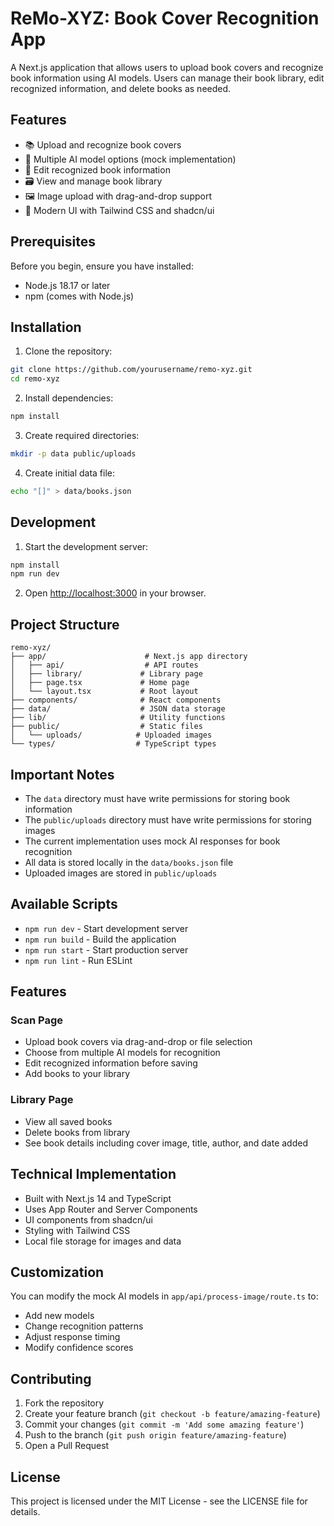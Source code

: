 # ReMo-XYZ: Book Cover Recognition App

A Next.js application that allows users to upload book covers and recognize book information using AI models. Users can manage their book library, edit recognized information, and delete books as needed.

## Features

- 📚 Upload and recognize book covers
- 🤖 Multiple AI model options (mock implementation)
- 📝 Edit recognized book information
- 🗃️ View and manage book library
- 🖼️ Image upload with drag-and-drop support
- 🎨 Modern UI with Tailwind CSS and shadcn/ui

## Prerequisites

Before you begin, ensure you have installed:

- Node.js 18.17 or later
- npm (comes with Node.js)

## Installation

1. Clone the repository:

```bash
git clone https://github.com/yourusername/remo-xyz.git
cd remo-xyz
```

2. Install dependencies:

```bash
npm install
```

3. Create required directories:

```bash
mkdir -p data public/uploads
```

4. Create initial data file:

```bash
echo "[]" > data/books.json
```

## Development

1. Start the development server:

```bash
npm install
npm run dev
```

2. Open [http://localhost:3000](http://localhost:3000) in your browser.

## Project Structure

```
remo-xyz/
├── app/                      # Next.js app directory
│   ├── api/                  # API routes
│   ├── library/             # Library page
│   ├── page.tsx             # Home page
│   └── layout.tsx           # Root layout
├── components/              # React components
├── data/                    # JSON data storage
├── lib/                     # Utility functions
├── public/                  # Static files
│   └── uploads/            # Uploaded images
└── types/                  # TypeScript types
```

## Important Notes

- The `data` directory must have write permissions for storing book information
- The `public/uploads` directory must have write permissions for storing images
- The current implementation uses mock AI responses for book recognition
- All data is stored locally in the `data/books.json` file
- Uploaded images are stored in `public/uploads`

## Available Scripts

- `npm run dev` - Start development server
- `npm run build` - Build the application
- `npm run start` - Start production server
- `npm run lint` - Run ESLint

## Features

### Scan Page

- Upload book covers via drag-and-drop or file selection
- Choose from multiple AI models for recognition
- Edit recognized information before saving
- Add books to your library

### Library Page

- View all saved books
- Delete books from library
- See book details including cover image, title, author, and date added

## Technical Implementation

- Built with Next.js 14 and TypeScript
- Uses App Router and Server Components
- UI components from shadcn/ui
- Styling with Tailwind CSS
- Local file storage for images and data

## Customization

You can modify the mock AI models in `app/api/process-image/route.ts` to:

- Add new models
- Change recognition patterns
- Adjust response timing
- Modify confidence scores

## Contributing

1. Fork the repository
2. Create your feature branch (`git checkout -b feature/amazing-feature`)
3. Commit your changes (`git commit -m 'Add some amazing feature'`)
4. Push to the branch (`git push origin feature/amazing-feature`)
5. Open a Pull Request

## License

This project is licensed under the MIT License - see the LICENSE file for details.

